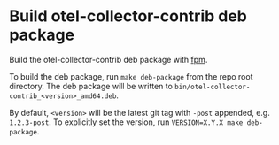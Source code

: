# Build otel-collector-contrib deb package

Build the otel-collector-contrib deb package with [fpm](https://github.com/jordansissel/fpm).

To build the deb package, run `make deb-package` from the repo root directory. The deb package will be written to
`bin/otel-collector-contrib_<version>_amd64.deb`.

By default, `<version>` will be the latest git tag with `-post` appended, e.g. `1.2.3-post`.  To explicitly set the
version, run `VERSION=X.Y.X make deb-package`.